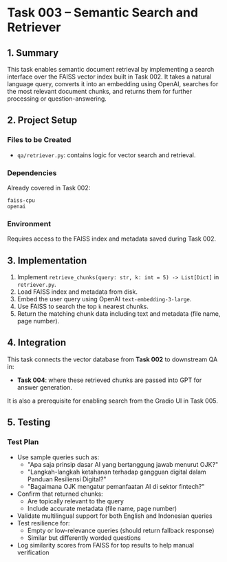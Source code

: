 # Task 003 – Semantic Search and Retriever

## 1. Summary

This task enables semantic document retrieval by implementing a search interface over the FAISS vector index built in Task 002. It takes a natural language query, converts it into an embedding using OpenAI, searches for the most relevant document chunks, and returns them for further processing or question-answering.

## 2. Project Setup

### Files to be Created
- `qa/retriever.py`: contains logic for vector search and retrieval.

### Dependencies
Already covered in Task 002:
```
faiss-cpu
openai
```

### Environment
Requires access to the FAISS index and metadata saved during Task 002.

## 3. Implementation

1. Implement `retrieve_chunks(query: str, k: int = 5) -> List[Dict]` in `retriever.py`.
2. Load FAISS index and metadata from disk.
3. Embed the user query using OpenAI `text-embedding-3-large`.
4. Use FAISS to search the top `k` nearest chunks.
5. Return the matching chunk data including text and metadata (file name, page number).

## 4. Integration

This task connects the vector database from **Task 002** to downstream QA in:
- **Task 004**: where these retrieved chunks are passed into GPT for answer generation.

It is also a prerequisite for enabling search from the Gradio UI in Task 005.

## 5. Testing

### Test Plan

- Use sample queries such as:
  - "Apa saja prinsip dasar AI yang bertanggung jawab menurut OJK?"
  - "Langkah-langkah ketahanan terhadap gangguan digital dalam Panduan Resiliensi Digital?"
  - "Bagaimana OJK mengatur pemanfaatan AI di sektor fintech?"
- Confirm that returned chunks:
  - Are topically relevant to the query
  - Include accurate metadata (file name, page number)
- Validate multilingual support for both English and Indonesian queries
- Test resilience for:
  - Empty or low-relevance queries (should return fallback response)
  - Similar but differently worded questions
- Log similarity scores from FAISS for top results to help manual verification
